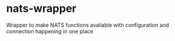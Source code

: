# nats-wrapper
Wrapper to make NATS functions available with configuration and connection happening in one place

